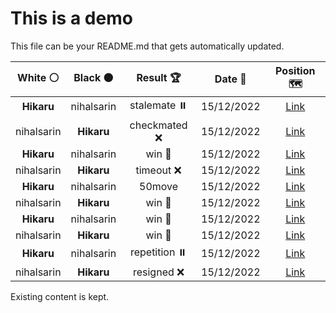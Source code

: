 # This is a demo

This file can be your README.md that gets automatically updated.

<!--START_SECTION:chessStats-->
<!-- Automatically generated with https://github.com/Balastrong/chess-stats-action -->

| White ⚪ | Black ⚫ | Result 🏆 | Date 📅 | Position 🗺️ |
|:---:|:---:|:---:|:---:|:---:|
| **Hikaru** | nihalsarin | stalemate ⏸️ | 15/12/2022 | <a href="http://www.ee.unb.ca/cgi-bin/tervo/fen.pl?select=7K/7P/8/5k2/6r1/8/8/8 w - -">Link</a> |
| nihalsarin | **Hikaru** | checkmated ❌ | 15/12/2022 | <a href="http://www.ee.unb.ca/cgi-bin/tervo/fen.pl?select=3kR3/5Q2/8/4K3/6P1/7P/8/8 b - -">Link</a> |
| **Hikaru** | nihalsarin | win 🥇 | 15/12/2022 | <a href="http://www.ee.unb.ca/cgi-bin/tervo/fen.pl?select=8/8/3N1k2/4p2P/1P3p2/2PKnP2/8/8 b - -">Link</a> |
| nihalsarin | **Hikaru** | timeout ❌ | 15/12/2022 | <a href="http://www.ee.unb.ca/cgi-bin/tervo/fen.pl?select=1r6/5p1k/2p2P2/2P1R3/1p5K/7P/rP4R1/8 b - -">Link</a> |
| **Hikaru** | nihalsarin | 50move  | 15/12/2022 | <a href="http://www.ee.unb.ca/cgi-bin/tervo/fen.pl?select=3r4/1k3q1r/2p1pbp1/1pPp1p1p/pP1P1P1P/P1B1P1P1/7R/KQ5R b - -">Link</a> |
| nihalsarin | **Hikaru** | win 🥇 | 15/12/2022 | <a href="http://www.ee.unb.ca/cgi-bin/tervo/fen.pl?select=8/8/8/5p2/3K4/7p/5k1N/8 b - -">Link</a> |
| **Hikaru** | nihalsarin | win 🥇 | 15/12/2022 | <a href="http://www.ee.unb.ca/cgi-bin/tervo/fen.pl?select=8/2q1k3/1b2Qp2/3Bp1p1/4P2P/6P1/5PK1/8 b - -">Link</a> |
| nihalsarin | **Hikaru** | win 🥇 | 15/12/2022 | <a href="http://www.ee.unb.ca/cgi-bin/tervo/fen.pl?select=8/8/5pk1/8/1R3K1r/5P2/8/8 w - -">Link</a> |
| **Hikaru** | nihalsarin | repetition ⏸️ | 15/12/2022 | <a href="http://www.ee.unb.ca/cgi-bin/tervo/fen.pl?select=8/6R1/5p2/R4k2/3r3p/5P1K/P4r2/8 b - -">Link</a> |
| nihalsarin | **Hikaru** | resigned ❌ | 15/12/2022 | <a href="http://www.ee.unb.ca/cgi-bin/tervo/fen.pl?select=4qbk1/6p1/pp2r3/3B1Q1p/P7/3nP3/1B3PPP/6K1 w - -">Link</a> |

<!--END_SECTION:chessStats-->

Existing content is kept.
